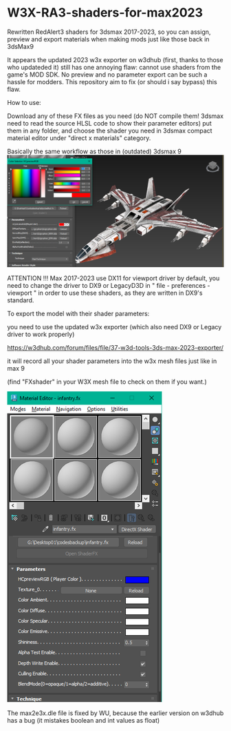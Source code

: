 # W3X-RA3-shaders-for-max2023
Rewritten RedAlert3 shaders for 3dsmax 2017-2023, so you can assign, preview and export materials when making mods just like those back in 3dsMax9

It appears the updated 2023 w3x exporter on w3dhub (first, thanks to those who updateded it) still has one annoying flaw: cannot use shaders from the game's MOD SDK. No preview and no parameter export can be such a hassle for modders. This repository aim to fix (or should i say bypass) this flaw.

How to use:

Download any of these FX files as you need (do NOT compile them! 3dsmax need to read the source HLSL code to show their parameter editors) 
put them in any folder, and choose the shader you need in 3dsmax compact material editor under "direct x materials" category.

Basically the same workflow as those in (outdated) 3dsmax 9
![alt text](https://github.com/NordlichtS/W3X-RA3-shaders-for-max2023/blob/main/shader%20param%20objects.png?raw=true)

ATTENTION !!! Max 2017-2023 use DX11 for viewport driver by default, you need to change the driver to DX9 or LegacyD3D in " file - preferences - viewport " in order to use these shaders, as they are written in DX9's standard.

To export the model with their shader parameters: 

you need to use the updated w3x exporter (which also need DX9 or Legacy driver to work properly)

https://w3dhub.com/forum/files/file/37-w3d-tools-3ds-max-2023-exporter/

it will record all your shader parameters into the w3x mesh files just like in max 9

(find "FXshader" in your W3X mesh file to check on them if you want.)

![alt text](https://github.com/NordlichtS/W3X-RA3-shaders-for-max2023/blob/main/shader%20param%20infantry.png?)

The max2e3x.dle file is fixed by WU, because the earlier version on w3dhub has a bug (it mistakes boolean and int values as float)
